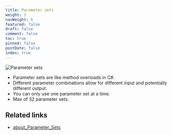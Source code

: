 ```yaml
---
title: Parameter sets
weight: 3
navWeight: 6
featured: false
draft: false
comment: false
toc: true
pinned: false
postDate: false
index: true
---
```

<!-- markdownlint-disable MD041 -->

![Parameter sets][02]

- Parameter sets are like method overloads in C#.
- Different parameter combinations allow for different input and potentially different output.
- You can only use one parameter set at a time.
- Max of 32 parameter sets.

## Related links

- [about_Parameter_Sets][01]

<!-- link references -->
[01]: https://learn.microsoft.com/powershell/module/microsoft.powershell.core/about/about_parameter_sets
[02]: images/binding/slide3.png
